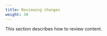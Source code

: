 ```yaml
---
title: Reviewing changes
weight: 30
---
```


<!-- overview -->

This section describes how to review content.



<!-- body -->


